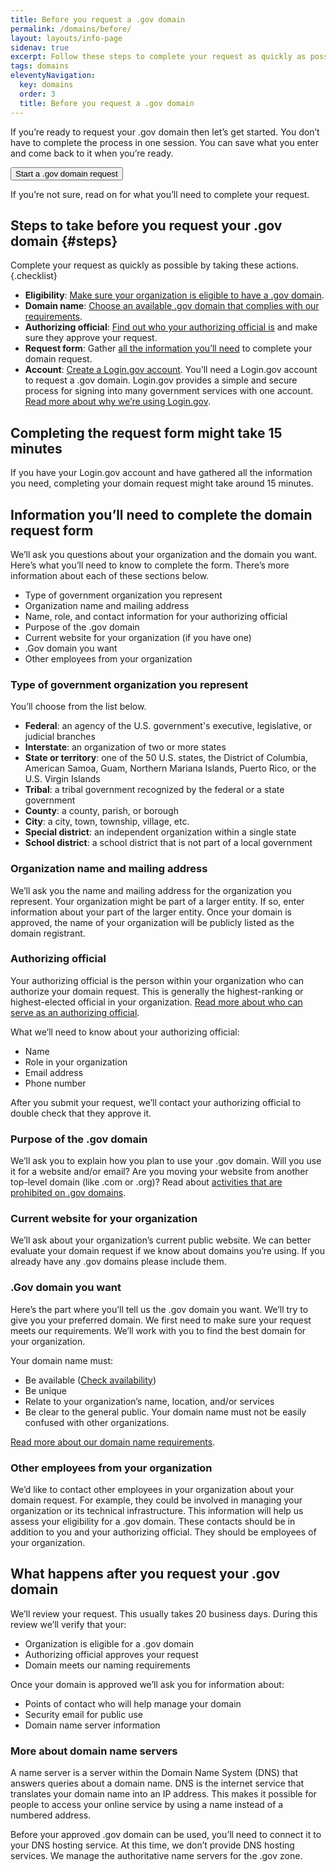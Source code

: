 ```yaml
---
title: Before you request a .gov domain
permalink: /domains/before/
layout: layouts/info-page
sidenav: true
excerpt: Follow these steps to complete your request as quickly as possible.
tags: domains
eleventyNavigation:
  key: domains
  order: 3
  title: Before you request a .gov domain
---
```


If you’re ready to request your .gov domain then let’s get started. You don’t have to complete the process in one session. You can save what you enter and come back to it when you’re ready.

<button class="usa-button">Start a .gov domain request </button>

If you’re not sure, read on for what you’ll need to complete your request.


## Steps to take before you request your .gov domain {#steps}

Complete your request as quickly as possible by taking these actions.{.checklist}
- **Eligibility**: [Make sure your organization is eligible to have a .gov domain]({{'../eligibility/'}}).
- **Domain name**: [Choose an available .gov domain that complies with our requirements]({{'../choosing/'}}).
- **Authorizing official**: [Find out who your authorizing official is]({{'../eligibility/#you-must-have-approval-from-an-authorizing-official-within-your-organization'}}) and make sure they approve your request.
- **Request form**: Gather [all the information you’ll need](#information-you’ll-need-to-complete-the-domain-request-form) to complete your domain request.
- **Account**: [Create a Login.gov account](https://login.gov/help/get-started/create-your-account/). You’ll need a Login.gov account to request a .gov domain. Login.gov provides a simple and secure process for signing into many government services with one account. [Read more about why we’re using Login&#46;gov](#).


## Completing the request form might take 15 minutes

If you have your Login.gov account and have gathered all the information you need, completing your domain request might take around 15 minutes.


## Information you’ll need to complete the domain request form

We’ll ask you questions about your organization and the domain you want. Here’s what you’ll need to know to complete the form. There’s more information about each of these sections below.
- Type of government organization you represent
- Organization name and mailing address
- Name, role, and contact information for your authorizing official
- Purpose of the .gov domain
- Current website for your organization (if you have one)
- .Gov domain you want
- Other employees from your organization

### Type of government organization you represent

You’ll choose from the list below. 
- **Federal**: an agency of the U.S. government's executive, legislative, or judicial branches
- **Interstate**: an organization of two or more states
- **State or territory**: one of the 50 U.S. states, the District of Columbia, American Samoa, Guam, Northern Mariana Islands, Puerto Rico, or the U.S. Virgin Islands
- **Tribal**: a tribal government recognized by the federal or a state government
- **County**: a county, parish, or borough
- **City**: a city, town, township, village, etc.
- **Special district**: an independent organization within a single state
- **School district**: a school district that is not part of a local government

### Organization name and mailing address

We’ll ask you the name and mailing address for the organization you represent. Your organization might be part of a larger entity. If so, enter information about your part of the larger entity. Once your domain is approved, the name of your organization will be publicly listed as the domain registrant.

### Authorizing official

Your authorizing official is the person within your organization who can authorize your domain request. This is generally the highest-ranking or highest-elected official in your organization. [Read more about who can serve as an authorizing official]({{'../eligibility/#you-must-have-approval-from-an-authorizing-official-within-your-organization'}}).

What we’ll need to know about your authorizing official:
- Name
- Role in your organization
- Email address
- Phone number

After you submit your request, we’ll contact your authorizing official to double check that they approve it.

### Purpose of the .gov domain

We’ll ask you to explain how you plan to use your .gov domain. Will you use it for a website and/or email? Are you moving your website from another top-level domain (like .com or .org)? Read about [activities that are prohibited on .gov domains]({{'../requirements/#'}}).

### Current website for your organization

We’ll ask about your organization’s current public website. We can better evaluate your domain request if we know about domains you’re using. If you already have any .gov domains please include them.

### .Gov domain you want

Here’s the part where you’ll tell us the .gov domain you want. We’ll try to give you your preferred domain. We first need to make sure your request meets our requirements. We’ll work with you to find the best domain for your organization.

Your domain name must:
- Be available ([Check availability](#))
- Be unique
- Relate to your organization’s name, location, and/or services
- Be clear to the general public. Your domain name must not be easily confused with other organizations.

[Read more about our domain name requirements]({{'../requirements/'}}).

### Other employees from your organization

We’d like to contact other employees in your organization about your domain request. For example, they could be involved in managing your organization or its technical infrastructure. This information will help us assess your eligibility for a .gov domain. These contacts should be in addition to you and your authorizing official. They should be employees of your organization.

## What happens after you request your .gov domain

We’ll review your request. This usually takes 20 business days. During this review we’ll verify that your:
- Organization is eligible for a .gov domain
- Authorizing official approves your request
- Domain meets our naming requirements

Once your domain is approved we’ll ask you for information about:
- Points of contact who will help manage your domain
- Security email for public use
- Domain name server information

### More about domain name servers

A name server is a server within the Domain Name System (DNS) that answers queries about a domain name. DNS is the internet service that translates your domain name into an IP address. This makes it possible for people to access your online service by using a name instead of a numbered address.

Before your approved .gov domain can be used, you’ll need to connect it to your DNS hosting service. At this time, we don’t provide DNS hosting services. We manage the authoritative name servers for the .gov zone. 
